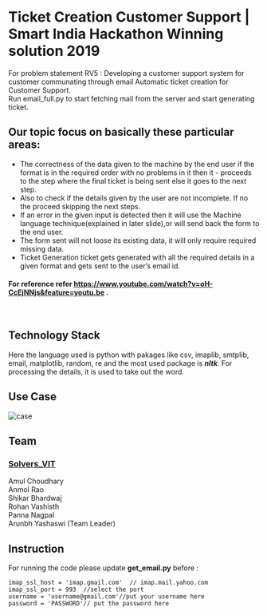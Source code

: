 # Ticket Creation Customer Support | Smart India Hackathon Winning solution 2019
For problem statement RV5 : Developing a customer support system for customer communating through email
Automatic ticket creation for Customer Support.<br>
Run email_full.py to start fetching mail from the server and start generating ticket.<br>
## Our topic focus on basically these particular areas:
- The correctness of the data given to the machine by the end user if the format is in the required order with no problems in it then it - proceeds to the step where the final ticket is being sent else it goes to the next step.
- Also to check if the details given by the user are not incomplete. If no the proceed skipping the next steps.
- If  an error in the given input is detected then it will use the Machine language technique(explained in later slide),or will send back the form to the end user.
- The form sent will not loose its existing data, it will only require required missing data.
- Ticket Generation ticket gets generated with all the required details in a given format and gets sent to the user’s email id.

#### For reference refer https://www.youtube.com/watch?v=oH-CcEjNNjs&feature=youtu.be .<br>
<br>

## Technology Stack

Here the language used is python with pakages like csv, imaplib, smtplib, email, matplotlib, random, re and the most used package is **_nltk_**. For processing the details, it is used to take out the word. 
<br>
## Use Case
![case](https://user-images.githubusercontent.com/36475185/57319808-13196d80-711b-11e9-9d31-6f158c9e1ca5.png)

## Team
### [Solvers_VIT](https://www.sih.gov.in/pdf/past_events/software_2019.pdf) <br>
Amul Choudhary<br>
Anmol Rao<br>
Shikar Bhardwaj <br>
Rohan Vashisth<br>
Panna Nagpal <br>
Arunbh Yashaswi (Team Leader)<br>


## Instruction 
For running the code please update **get_email.py** before :<br>
```
imap_ssl_host = 'imap.gmail.com'  // imap.mail.yahoo.com
imap_ssl_port = 993  //select the port
username = 'username@gmail.com'//put your username here
password = 'PASSWORD'// put the password here
  ```
